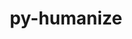 ---
title: "py-humanize"
layout: cache
categories: [package, develop]
meta: {"versions": ["4.6.0"], "compilers": ["gcc@=11.1.0", "gcc@=11.4.0", "gcc@=9.4.0", "oneapi@=2023.2.0", "oneapi@=2023.2.1"], "oss": ["ubuntu20.04"], "platforms": ["linux"], "targets": ["ppc64le", "x86_64", "x86_64_v3"], "stacks": ["e4s", "e4s-oneapi", "e4s-power", "root"], "num_specs": 39, "num_specs_by_stack": {"root": 39, "e4s-power": 13, "e4s-oneapi": 13, "e4s": 13}}
spec_details: [{"hash": "v2lt6hdu2xlbjbhoi54atozbjrpck4lv", "compiler": "gcc@=11.1.0", "versions": ["4.6.0"], "os": "ubuntu20.04", "platform": "linux", "target": "ppc64le", "variants": ["build_system=python_pip"], "stacks": ["root", "e4s-power"], "size": "-", "tarball": "https://binaries.spack.io/develop/build_cache/linux-ubuntu20.04-ppc64le/gcc-11.1.0/py-humanize-4.6.0/linux-ubuntu20.04-ppc64le-gcc-11.1.0-py-humanize-4.6.0-v2lt6hdu2xlbjbhoi54atozbjrpck4lv.spack"}, {"hash": "kescto6kxuzdab6zeyhkvp5lbdfpwzlc", "compiler": "gcc@=9.4.0", "versions": ["4.6.0"], "os": "ubuntu20.04", "platform": "linux", "target": "ppc64le", "variants": ["build_system=python_pip"], "stacks": ["root", "e4s-power"], "size": "-", "tarball": "https://binaries.spack.io/develop/build_cache/linux-ubuntu20.04-ppc64le/gcc-9.4.0/py-humanize-4.6.0/linux-ubuntu20.04-ppc64le-gcc-9.4.0-py-humanize-4.6.0-kescto6kxuzdab6zeyhkvp5lbdfpwzlc.spack"}, {"hash": "2zxt2mhzmxzkawuirokiri3t2kd6cjxa", "compiler": "gcc@=9.4.0", "versions": ["4.6.0"], "os": "ubuntu20.04", "platform": "linux", "target": "ppc64le", "variants": ["build_system=python_pip"], "stacks": ["root", "e4s-power"], "size": "-", "tarball": "https://binaries.spack.io/develop/build_cache/linux-ubuntu20.04-ppc64le/gcc-9.4.0/py-humanize-4.6.0/linux-ubuntu20.04-ppc64le-gcc-9.4.0-py-humanize-4.6.0-2zxt2mhzmxzkawuirokiri3t2kd6cjxa.spack"}, {"hash": "5q5lseqdfzf5gy5stcwca3hxq5h4vucv", "compiler": "gcc@=9.4.0", "versions": ["4.6.0"], "os": "ubuntu20.04", "platform": "linux", "target": "ppc64le", "variants": ["build_system=python_pip"], "stacks": ["root", "e4s-power"], "size": "-", "tarball": "https://binaries.spack.io/develop/build_cache/linux-ubuntu20.04-ppc64le/gcc-9.4.0/py-humanize-4.6.0/linux-ubuntu20.04-ppc64le-gcc-9.4.0-py-humanize-4.6.0-5q5lseqdfzf5gy5stcwca3hxq5h4vucv.spack"}, {"hash": "gf5ytkotzrhpncdaqg56q5yze2l4cnne", "compiler": "gcc@=9.4.0", "versions": ["4.6.0"], "os": "ubuntu20.04", "platform": "linux", "target": "ppc64le", "variants": ["build_system=python_pip"], "stacks": ["root", "e4s-power"], "size": "-", "tarball": "https://binaries.spack.io/develop/build_cache/linux-ubuntu20.04-ppc64le/gcc-9.4.0/py-humanize-4.6.0/linux-ubuntu20.04-ppc64le-gcc-9.4.0-py-humanize-4.6.0-gf5ytkotzrhpncdaqg56q5yze2l4cnne.spack"}, {"hash": "hpvxzpqnlc2bvxskungxmq6n36q4sx7l", "compiler": "gcc@=9.4.0", "versions": ["4.6.0"], "os": "ubuntu20.04", "platform": "linux", "target": "ppc64le", "variants": ["build_system=python_pip"], "stacks": ["root", "e4s-power"], "size": "-", "tarball": "https://binaries.spack.io/develop/build_cache/linux-ubuntu20.04-ppc64le/gcc-9.4.0/py-humanize-4.6.0/linux-ubuntu20.04-ppc64le-gcc-9.4.0-py-humanize-4.6.0-hpvxzpqnlc2bvxskungxmq6n36q4sx7l.spack"}, {"hash": "pt2twzdm4o4oepof4owc5o4pv5ipnbf2", "compiler": "gcc@=9.4.0", "versions": ["4.6.0"], "os": "ubuntu20.04", "platform": "linux", "target": "ppc64le", "variants": ["build_system=python_pip"], "stacks": ["root", "e4s-power"], "size": "-", "tarball": "https://binaries.spack.io/develop/build_cache/linux-ubuntu20.04-ppc64le/gcc-9.4.0/py-humanize-4.6.0/linux-ubuntu20.04-ppc64le-gcc-9.4.0-py-humanize-4.6.0-pt2twzdm4o4oepof4owc5o4pv5ipnbf2.spack"}, {"hash": "6ogh4m7sdabex4nnbovz7o2mcrcm7mal", "compiler": "gcc@=9.4.0", "versions": ["4.6.0"], "os": "ubuntu20.04", "platform": "linux", "target": "ppc64le", "variants": ["build_system=python_pip"], "stacks": ["root", "e4s-power"], "size": "-", "tarball": "https://binaries.spack.io/develop/build_cache/linux-ubuntu20.04-ppc64le/gcc-9.4.0/py-humanize-4.6.0/linux-ubuntu20.04-ppc64le-gcc-9.4.0-py-humanize-4.6.0-6ogh4m7sdabex4nnbovz7o2mcrcm7mal.spack"}, {"hash": "k7nqjqf3y3wgk6mqnlmtm5qr2swu4e3z", "compiler": "gcc@=9.4.0", "versions": ["4.6.0"], "os": "ubuntu20.04", "platform": "linux", "target": "ppc64le", "variants": ["build_system=python_pip"], "stacks": ["root", "e4s-power"], "size": "-", "tarball": "https://binaries.spack.io/develop/build_cache/linux-ubuntu20.04-ppc64le/gcc-9.4.0/py-humanize-4.6.0/linux-ubuntu20.04-ppc64le-gcc-9.4.0-py-humanize-4.6.0-k7nqjqf3y3wgk6mqnlmtm5qr2swu4e3z.spack"}, {"hash": "2saxiu2vdb5mo2sob7s5l5wqwpcwz4cr", "compiler": "gcc@=9.4.0", "versions": ["4.6.0"], "os": "ubuntu20.04", "platform": "linux", "target": "ppc64le", "variants": ["build_system=python_pip"], "stacks": ["root", "e4s-power"], "size": "-", "tarball": "https://binaries.spack.io/develop/build_cache/linux-ubuntu20.04-ppc64le/gcc-9.4.0/py-humanize-4.6.0/linux-ubuntu20.04-ppc64le-gcc-9.4.0-py-humanize-4.6.0-2saxiu2vdb5mo2sob7s5l5wqwpcwz4cr.spack"}, {"hash": "duny4nqd4cl3w5t2mxrcp32leeptj6g6", "compiler": "gcc@=9.4.0", "versions": ["4.6.0"], "os": "ubuntu20.04", "platform": "linux", "target": "ppc64le", "variants": ["build_system=python_pip"], "stacks": ["root", "e4s-power"], "size": "-", "tarball": "https://binaries.spack.io/develop/build_cache/linux-ubuntu20.04-ppc64le/gcc-9.4.0/py-humanize-4.6.0/linux-ubuntu20.04-ppc64le-gcc-9.4.0-py-humanize-4.6.0-duny4nqd4cl3w5t2mxrcp32leeptj6g6.spack"}, {"hash": "zluto4yyyuvg2nijmgygoh7w7ougxlxz", "compiler": "gcc@=9.4.0", "versions": ["4.6.0"], "os": "ubuntu20.04", "platform": "linux", "target": "ppc64le", "variants": ["build_system=python_pip"], "stacks": ["root", "e4s-power"], "size": "-", "tarball": "https://binaries.spack.io/develop/build_cache/linux-ubuntu20.04-ppc64le/gcc-9.4.0/py-humanize-4.6.0/linux-ubuntu20.04-ppc64le-gcc-9.4.0-py-humanize-4.6.0-zluto4yyyuvg2nijmgygoh7w7ougxlxz.spack"}, {"hash": "wtavf3ckdidkjemfofbmenad2iim66pp", "compiler": "gcc@=9.4.0", "versions": ["4.6.0"], "os": "ubuntu20.04", "platform": "linux", "target": "ppc64le", "variants": ["build_system=python_pip"], "stacks": ["root", "e4s-power"], "size": "-", "tarball": "https://binaries.spack.io/develop/build_cache/linux-ubuntu20.04-ppc64le/gcc-9.4.0/py-humanize-4.6.0/linux-ubuntu20.04-ppc64le-gcc-9.4.0-py-humanize-4.6.0-wtavf3ckdidkjemfofbmenad2iim66pp.spack"}, {"hash": "2mmhxqj3rlc7avcoqcpv32wjry6tjo6p", "compiler": "oneapi@=2023.2.0", "versions": ["4.6.0"], "os": "ubuntu20.04", "platform": "linux", "target": "x86_64", "variants": ["build_system=python_pip"], "stacks": ["e4s-oneapi", "root"], "size": "-", "tarball": "https://binaries.spack.io/develop/build_cache/linux-ubuntu20.04-x86_64/oneapi-2023.2.0/py-humanize-4.6.0/linux-ubuntu20.04-x86_64-oneapi-2023.2.0-py-humanize-4.6.0-2mmhxqj3rlc7avcoqcpv32wjry6tjo6p.spack"}, {"hash": "455sj4lnb7y242sume7tmunjr7plf3g5", "compiler": "gcc@=11.1.0", "versions": ["4.6.0"], "os": "ubuntu20.04", "platform": "linux", "target": "x86_64_v3", "variants": ["build_system=python_pip"], "stacks": ["root", "e4s"], "size": "-", "tarball": "https://binaries.spack.io/develop/build_cache/linux-ubuntu20.04-x86_64_v3/gcc-11.1.0/py-humanize-4.6.0/linux-ubuntu20.04-x86_64_v3-gcc-11.1.0-py-humanize-4.6.0-455sj4lnb7y242sume7tmunjr7plf3g5.spack"}, {"hash": "ozehvv6yr53pjdxrdb4gkwlmn6nq4rya", "compiler": "gcc@=11.4.0", "versions": ["4.6.0"], "os": "ubuntu20.04", "platform": "linux", "target": "x86_64_v3", "variants": ["build_system=python_pip"], "stacks": ["root", "e4s"], "size": "-", "tarball": "https://binaries.spack.io/develop/build_cache/linux-ubuntu20.04-x86_64_v3/gcc-11.4.0/py-humanize-4.6.0/linux-ubuntu20.04-x86_64_v3-gcc-11.4.0-py-humanize-4.6.0-ozehvv6yr53pjdxrdb4gkwlmn6nq4rya.spack"}, {"hash": "cqt6fjbnr2lcswbzursefx5pi4gnl5p4", "compiler": "gcc@=11.4.0", "versions": ["4.6.0"], "os": "ubuntu20.04", "platform": "linux", "target": "x86_64_v3", "variants": ["build_system=python_pip"], "stacks": ["root", "e4s"], "size": "-", "tarball": "https://binaries.spack.io/develop/build_cache/linux-ubuntu20.04-x86_64_v3/gcc-11.4.0/py-humanize-4.6.0/linux-ubuntu20.04-x86_64_v3-gcc-11.4.0-py-humanize-4.6.0-cqt6fjbnr2lcswbzursefx5pi4gnl5p4.spack"}, {"hash": "ewl7xgt6nfa2fk5qapilnigykyghc53r", "compiler": "gcc@=11.4.0", "versions": ["4.6.0"], "os": "ubuntu20.04", "platform": "linux", "target": "x86_64_v3", "variants": ["build_system=python_pip"], "stacks": ["root", "e4s"], "size": "-", "tarball": "https://binaries.spack.io/develop/build_cache/linux-ubuntu20.04-x86_64_v3/gcc-11.4.0/py-humanize-4.6.0/linux-ubuntu20.04-x86_64_v3-gcc-11.4.0-py-humanize-4.6.0-ewl7xgt6nfa2fk5qapilnigykyghc53r.spack"}, {"hash": "bqr6tquaee6eyssrtezikyt2pmp32gl3", "compiler": "gcc@=11.4.0", "versions": ["4.6.0"], "os": "ubuntu20.04", "platform": "linux", "target": "x86_64_v3", "variants": ["build_system=python_pip"], "stacks": ["root", "e4s"], "size": "-", "tarball": "https://binaries.spack.io/develop/build_cache/linux-ubuntu20.04-x86_64_v3/gcc-11.4.0/py-humanize-4.6.0/linux-ubuntu20.04-x86_64_v3-gcc-11.4.0-py-humanize-4.6.0-bqr6tquaee6eyssrtezikyt2pmp32gl3.spack"}, {"hash": "iciat423snrujfges23pzrirvognlxwq", "compiler": "gcc@=11.4.0", "versions": ["4.6.0"], "os": "ubuntu20.04", "platform": "linux", "target": "x86_64_v3", "variants": ["build_system=python_pip"], "stacks": ["root", "e4s"], "size": "-", "tarball": "https://binaries.spack.io/develop/build_cache/linux-ubuntu20.04-x86_64_v3/gcc-11.4.0/py-humanize-4.6.0/linux-ubuntu20.04-x86_64_v3-gcc-11.4.0-py-humanize-4.6.0-iciat423snrujfges23pzrirvognlxwq.spack"}, {"hash": "hx4bm52y7mbx4ohwzth43dscyfcb2m7z", "compiler": "gcc@=11.4.0", "versions": ["4.6.0"], "os": "ubuntu20.04", "platform": "linux", "target": "x86_64_v3", "variants": ["build_system=python_pip"], "stacks": ["root", "e4s"], "size": "-", "tarball": "https://binaries.spack.io/develop/build_cache/linux-ubuntu20.04-x86_64_v3/gcc-11.4.0/py-humanize-4.6.0/linux-ubuntu20.04-x86_64_v3-gcc-11.4.0-py-humanize-4.6.0-hx4bm52y7mbx4ohwzth43dscyfcb2m7z.spack"}, {"hash": "orq3kmlbvyn6fek56d2ej4s5jnowwf2u", "compiler": "gcc@=11.4.0", "versions": ["4.6.0"], "os": "ubuntu20.04", "platform": "linux", "target": "x86_64_v3", "variants": ["build_system=python_pip"], "stacks": ["root", "e4s"], "size": "-", "tarball": "https://binaries.spack.io/develop/build_cache/linux-ubuntu20.04-x86_64_v3/gcc-11.4.0/py-humanize-4.6.0/linux-ubuntu20.04-x86_64_v3-gcc-11.4.0-py-humanize-4.6.0-orq3kmlbvyn6fek56d2ej4s5jnowwf2u.spack"}, {"hash": "h33tofcs42xtfhj7db7drf42566u6lpu", "compiler": "gcc@=11.4.0", "versions": ["4.6.0"], "os": "ubuntu20.04", "platform": "linux", "target": "x86_64_v3", "variants": ["build_system=python_pip"], "stacks": ["root", "e4s"], "size": "-", "tarball": "https://binaries.spack.io/develop/build_cache/linux-ubuntu20.04-x86_64_v3/gcc-11.4.0/py-humanize-4.6.0/linux-ubuntu20.04-x86_64_v3-gcc-11.4.0-py-humanize-4.6.0-h33tofcs42xtfhj7db7drf42566u6lpu.spack"}, {"hash": "wkw5waj6wkizvm4vdoav4agkby75yhcn", "compiler": "gcc@=11.4.0", "versions": ["4.6.0"], "os": "ubuntu20.04", "platform": "linux", "target": "x86_64_v3", "variants": ["build_system=python_pip"], "stacks": ["root", "e4s"], "size": "-", "tarball": "https://binaries.spack.io/develop/build_cache/linux-ubuntu20.04-x86_64_v3/gcc-11.4.0/py-humanize-4.6.0/linux-ubuntu20.04-x86_64_v3-gcc-11.4.0-py-humanize-4.6.0-wkw5waj6wkizvm4vdoav4agkby75yhcn.spack"}, {"hash": "rekriklra75npkd7i6vryqg4jiznzbs7", "compiler": "gcc@=11.4.0", "versions": ["4.6.0"], "os": "ubuntu20.04", "platform": "linux", "target": "x86_64_v3", "variants": ["build_system=python_pip"], "stacks": ["root", "e4s"], "size": "-", "tarball": "https://binaries.spack.io/develop/build_cache/linux-ubuntu20.04-x86_64_v3/gcc-11.4.0/py-humanize-4.6.0/linux-ubuntu20.04-x86_64_v3-gcc-11.4.0-py-humanize-4.6.0-rekriklra75npkd7i6vryqg4jiznzbs7.spack"}, {"hash": "ph7j353gpnshrknhimqvi24fnsylil63", "compiler": "gcc@=11.4.0", "versions": ["4.6.0"], "os": "ubuntu20.04", "platform": "linux", "target": "x86_64_v3", "variants": ["build_system=python_pip"], "stacks": ["root", "e4s"], "size": "-", "tarball": "https://binaries.spack.io/develop/build_cache/linux-ubuntu20.04-x86_64_v3/gcc-11.4.0/py-humanize-4.6.0/linux-ubuntu20.04-x86_64_v3-gcc-11.4.0-py-humanize-4.6.0-ph7j353gpnshrknhimqvi24fnsylil63.spack"}, {"hash": "x2v5peuxmp5ceexolr6qjkwlijf6vbii", "compiler": "gcc@=11.4.0", "versions": ["4.6.0"], "os": "ubuntu20.04", "platform": "linux", "target": "x86_64_v3", "variants": ["build_system=python_pip"], "stacks": ["root", "e4s"], "size": "-", "tarball": "https://binaries.spack.io/develop/build_cache/linux-ubuntu20.04-x86_64_v3/gcc-11.4.0/py-humanize-4.6.0/linux-ubuntu20.04-x86_64_v3-gcc-11.4.0-py-humanize-4.6.0-x2v5peuxmp5ceexolr6qjkwlijf6vbii.spack"}, {"hash": "gbeu4sqqegyy6amb634hcqhi3noomes4", "compiler": "oneapi@=2023.2.0", "versions": ["4.6.0"], "os": "ubuntu20.04", "platform": "linux", "target": "x86_64_v3", "variants": ["build_system=python_pip"], "stacks": ["e4s-oneapi", "root"], "size": "-", "tarball": "https://binaries.spack.io/develop/build_cache/linux-ubuntu20.04-x86_64_v3/oneapi-2023.2.0/py-humanize-4.6.0/linux-ubuntu20.04-x86_64_v3-oneapi-2023.2.0-py-humanize-4.6.0-gbeu4sqqegyy6amb634hcqhi3noomes4.spack"}, {"hash": "pv4v25z3y6wqtwdatfzuvp5k57nge5dz", "compiler": "oneapi@=2023.2.1", "versions": ["4.6.0"], "os": "ubuntu20.04", "platform": "linux", "target": "x86_64_v3", "variants": ["build_system=python_pip"], "stacks": ["e4s-oneapi", "root"], "size": "-", "tarball": "https://binaries.spack.io/develop/build_cache/linux-ubuntu20.04-x86_64_v3/oneapi-2023.2.1/py-humanize-4.6.0/linux-ubuntu20.04-x86_64_v3-oneapi-2023.2.1-py-humanize-4.6.0-pv4v25z3y6wqtwdatfzuvp5k57nge5dz.spack"}, {"hash": "6adwruxhnurwo4zigvq4aeglzpiucctx", "compiler": "oneapi@=2023.2.1", "versions": ["4.6.0"], "os": "ubuntu20.04", "platform": "linux", "target": "x86_64_v3", "variants": ["build_system=python_pip"], "stacks": ["e4s-oneapi", "root"], "size": "-", "tarball": "https://binaries.spack.io/develop/build_cache/linux-ubuntu20.04-x86_64_v3/oneapi-2023.2.1/py-humanize-4.6.0/linux-ubuntu20.04-x86_64_v3-oneapi-2023.2.1-py-humanize-4.6.0-6adwruxhnurwo4zigvq4aeglzpiucctx.spack"}, {"hash": "dtfvaoo4inm7py37pik7es2alt7mlyw3", "compiler": "oneapi@=2023.2.1", "versions": ["4.6.0"], "os": "ubuntu20.04", "platform": "linux", "target": "x86_64_v3", "variants": ["build_system=python_pip"], "stacks": ["e4s-oneapi", "root"], "size": "-", "tarball": "https://binaries.spack.io/develop/build_cache/linux-ubuntu20.04-x86_64_v3/oneapi-2023.2.1/py-humanize-4.6.0/linux-ubuntu20.04-x86_64_v3-oneapi-2023.2.1-py-humanize-4.6.0-dtfvaoo4inm7py37pik7es2alt7mlyw3.spack"}, {"hash": "3gg3epczddt3d3zu43jtulqmpgos5j3g", "compiler": "oneapi@=2023.2.1", "versions": ["4.6.0"], "os": "ubuntu20.04", "platform": "linux", "target": "x86_64_v3", "variants": ["build_system=python_pip"], "stacks": ["e4s-oneapi", "root"], "size": "-", "tarball": "https://binaries.spack.io/develop/build_cache/linux-ubuntu20.04-x86_64_v3/oneapi-2023.2.1/py-humanize-4.6.0/linux-ubuntu20.04-x86_64_v3-oneapi-2023.2.1-py-humanize-4.6.0-3gg3epczddt3d3zu43jtulqmpgos5j3g.spack"}, {"hash": "4zdzcssibqscq7izmhy7qryssmn7ep2t", "compiler": "oneapi@=2023.2.1", "versions": ["4.6.0"], "os": "ubuntu20.04", "platform": "linux", "target": "x86_64_v3", "variants": ["build_system=python_pip"], "stacks": ["e4s-oneapi", "root"], "size": "-", "tarball": "https://binaries.spack.io/develop/build_cache/linux-ubuntu20.04-x86_64_v3/oneapi-2023.2.1/py-humanize-4.6.0/linux-ubuntu20.04-x86_64_v3-oneapi-2023.2.1-py-humanize-4.6.0-4zdzcssibqscq7izmhy7qryssmn7ep2t.spack"}, {"hash": "xtemyemrrw7jbve6ehdeklcjhxer34u3", "compiler": "oneapi@=2023.2.1", "versions": ["4.6.0"], "os": "ubuntu20.04", "platform": "linux", "target": "x86_64_v3", "variants": ["build_system=python_pip"], "stacks": ["e4s-oneapi", "root"], "size": "-", "tarball": "https://binaries.spack.io/develop/build_cache/linux-ubuntu20.04-x86_64_v3/oneapi-2023.2.1/py-humanize-4.6.0/linux-ubuntu20.04-x86_64_v3-oneapi-2023.2.1-py-humanize-4.6.0-xtemyemrrw7jbve6ehdeklcjhxer34u3.spack"}, {"hash": "pggixqyjuc2slvzphyp24zfr3zpcjwtn", "compiler": "oneapi@=2023.2.1", "versions": ["4.6.0"], "os": "ubuntu20.04", "platform": "linux", "target": "x86_64_v3", "variants": ["build_system=python_pip"], "stacks": ["e4s-oneapi", "root"], "size": "-", "tarball": "https://binaries.spack.io/develop/build_cache/linux-ubuntu20.04-x86_64_v3/oneapi-2023.2.1/py-humanize-4.6.0/linux-ubuntu20.04-x86_64_v3-oneapi-2023.2.1-py-humanize-4.6.0-pggixqyjuc2slvzphyp24zfr3zpcjwtn.spack"}, {"hash": "p2nyrmkry4xqfqmdj33wmuifmiuralkx", "compiler": "oneapi@=2023.2.1", "versions": ["4.6.0"], "os": "ubuntu20.04", "platform": "linux", "target": "x86_64_v3", "variants": ["build_system=python_pip"], "stacks": ["e4s-oneapi", "root"], "size": "-", "tarball": "https://binaries.spack.io/develop/build_cache/linux-ubuntu20.04-x86_64_v3/oneapi-2023.2.1/py-humanize-4.6.0/linux-ubuntu20.04-x86_64_v3-oneapi-2023.2.1-py-humanize-4.6.0-p2nyrmkry4xqfqmdj33wmuifmiuralkx.spack"}, {"hash": "hqghu5wiv7wdzaugep7i7tr2xdwz6xdn", "compiler": "oneapi@=2023.2.1", "versions": ["4.6.0"], "os": "ubuntu20.04", "platform": "linux", "target": "x86_64_v3", "variants": ["build_system=python_pip"], "stacks": ["e4s-oneapi", "root"], "size": "-", "tarball": "https://binaries.spack.io/develop/build_cache/linux-ubuntu20.04-x86_64_v3/oneapi-2023.2.1/py-humanize-4.6.0/linux-ubuntu20.04-x86_64_v3-oneapi-2023.2.1-py-humanize-4.6.0-hqghu5wiv7wdzaugep7i7tr2xdwz6xdn.spack"}, {"hash": "zglqixmqwtrgqowmth343eoxb46ws6ah", "compiler": "oneapi@=2023.2.1", "versions": ["4.6.0"], "os": "ubuntu20.04", "platform": "linux", "target": "x86_64_v3", "variants": ["build_system=python_pip"], "stacks": ["e4s-oneapi", "root"], "size": "-", "tarball": "https://binaries.spack.io/develop/build_cache/linux-ubuntu20.04-x86_64_v3/oneapi-2023.2.1/py-humanize-4.6.0/linux-ubuntu20.04-x86_64_v3-oneapi-2023.2.1-py-humanize-4.6.0-zglqixmqwtrgqowmth343eoxb46ws6ah.spack"}, {"hash": "5xvxbhb7v3ebvk2qlr6rzr5zcutta6oh", "compiler": "oneapi@=2023.2.1", "versions": ["4.6.0"], "os": "ubuntu20.04", "platform": "linux", "target": "x86_64_v3", "variants": ["build_system=python_pip"], "stacks": ["e4s-oneapi", "root"], "size": "-", "tarball": "https://binaries.spack.io/develop/build_cache/linux-ubuntu20.04-x86_64_v3/oneapi-2023.2.1/py-humanize-4.6.0/linux-ubuntu20.04-x86_64_v3-oneapi-2023.2.1-py-humanize-4.6.0-5xvxbhb7v3ebvk2qlr6rzr5zcutta6oh.spack"}]
---